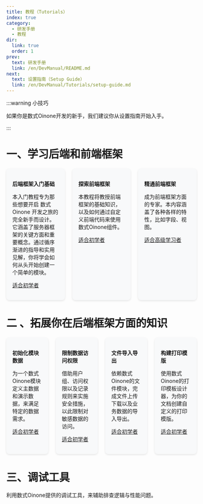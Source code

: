 ```yaml
---
title: 教程（Tutorials）
index: true
category:
  - 研发手册
  - 教程
dir:
  link: true
  order: 1
prev:
  text: 研发手册
  link: /en/DevManual/README.md
next:
  text: 设置指南（Setup Guide）
  link: /en/DevManual/Tutorials/setup-guide.md
---
```

:::warning 小技巧

如果你是数式Oinone开发的新手，我们建议你从设置指南开始入手。

:::

# 一、学习后端和前端框架
<div style="display: flex; gap: 20px; margin: 20px 0;">

  <div style="flex: 1; background: #f8f9fa; border-radius: 8px; padding: 16px; box-shadow: 0 2px 5px rgba(0,0,0,0.1);">

  **后端框架入门基础**

本入门教程专为那些想要开启 数式Oinone 开发之旅的完全新手而设计。它涵盖了服务器框架的关键方面和重要概念。通过循序渐进的指导和实用见解，你将学会如何从头开始创建一个简单的模块。

[适合初学者](/zh-cn/DevManual/Tutorials/Back-endFramework/README.md)

  </div>

  <div style="flex: 1; background: #f8f9fa; border-radius: 8px; padding: 16px; box-shadow: 0 2px 5px rgba(0,0,0,0.1);">

  **探索前端框架**

本教程将教授前端框架的基础知识，以及如何通过自定义前端代码来使用 数式Oinone组件。

[适合初学者](/zh-cn/DevManual/Tutorials/DiscoverTheFront-endFramework/README.md)

  </div>

  <div style="flex: 1; background: #f8f9fa; border-radius: 8px; padding: 16px; box-shadow: 0 2px 5px rgba(0,0,0,0.1);">

  **精通前端框架**

成为前端框架方面的专家。本内容涵盖了各种各样的特性，比如字段、视图。

[适合高级学习者](/zh-cn/DevManual/Tutorials/MasterTheFront-endFramework/README.md)

  </div>

</div>



# 二 、拓展你在后端框架方面的知识
<div style="display: flex; gap: 20px; margin: 20px 0;">

  <div style="flex: 1; background: #f8f9fa; border-radius: 8px; padding: 16px; box-shadow: 0 2px 5px rgba(0,0,0,0.1);">

  **初始化模块数据**

为一个数式Oinone模块定义主数据和演示数据，来满足特定的数据需求。

[适合初学者](/zh-cn/DevManual/Tutorials/init-module-data.md)

  </div>

  <div style="flex: 1; background: #f8f9fa; border-radius: 8px; padding: 16px; box-shadow: 0 2px 5px rgba(0,0,0,0.1);">

  **限制数据访问权限**

借助用户组、访问权限以及记录规则来实施安全措施，以此限制对敏感数据的访问。

[适合初学者](/zh-cn/DevManual/Tutorials/restrict-access-to-data.md)

  </div>

  <div style="flex: 1; background: #f8f9fa; border-radius: 8px; padding: 16px; box-shadow: 0 2px 5px rgba(0,0,0,0.1);">

  **文件导入导出**

依赖数式Oinone的文件模块，完成文件上传下载以及业务数据的导入导出。

[适合初学者](/zh-cn/DevManual/Tutorials/export-and-import.md)

  </div>

  <div style="flex: 1; background: #f8f9fa; border-radius: 8px; padding: 16px; box-shadow: 0 2px 5px rgba(0,0,0,0.1);">

  **构建打印模版**

使用数式Oinone的打印模板设计器，为你的文档创建自定义的打印模版。

[适合初学者](/zh-cn/DevManual/Tutorials/build-print-templates.md)

  </div>

</div>




# 三、调试工具
利用数式Oinone提供的调试工具，来辅助排查逻辑与性能问题。

